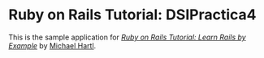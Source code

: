 # Ruby on Rails Tutorial: DSIPractica4

This is the sample application for
[*Ruby on Rails Tutorial: Learn Rails by Example*](http://railstutorial.org/)
by [Michael Hartl](http://michaelhartl.com/).
